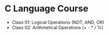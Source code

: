 # C Language Course

- Class 01: Logical Operations (NOT, AND, OR)
- Class 02: Arithmetical Operations (+ - * / %)